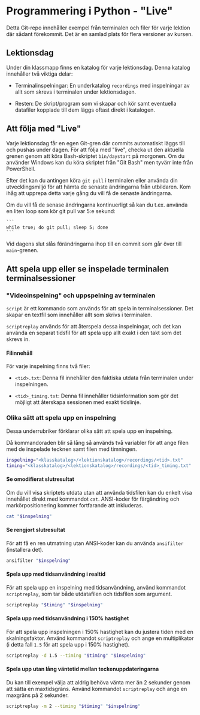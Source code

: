 # Programmering i Python - "Live"

Detta Git-repo innehåller exempel från terminalen och filer för varje lektion där sådant förekommit. Det är en samlad plats för flera versioner av kursen.

## Lektionsdag

Under din klassmapp finns en katalog för varje lektionsdag. Denna katalog innehåller två viktiga delar:

- Terminalinspelningar: En underkatalog `recordings` med inspelningar av allt som skrevs i terminalen under lektionsdagen.

- Resten: De skript/program som vi skapar och kör samt eventuella datafiler kopplade till dem läggs oftast direkt i katalogen.

## Att följa med "Live"

Varje lektionsdag får en egen Git-gren där commits automatiskt läggs till och pushas under dagen. För att följa med "live", checka ut den aktuella grenen genom att köra Bash-skriptet `bin/daystart` på morgonen. Om du använder Windows kan du köra skriptet från "Git Bash" men tyvärr inte från PowerShell.

Efter det kan du antingen köra `git pull` i terminalen eller använda din utvecklingsmiljö för att hämta de senaste ändringarna från utbildaren. Kom ihåg att upprepa detta varje gång du vill få de senaste ändringarna.

Om du vill få de senase ändringarna kontinuerligt så kan du t.ex. använda en liten loop som kör git pull var 5:e sekund:

    ```
    while true; do git pull; sleep 5; done
    ```

Vid dagens slut slås förändringarna ihop till en commit som går över till `main`-grenen.

## Att spela upp eller se inspelade terminalen terminalsessioner

### "Videoinspelning" och uppspelning av terminalen

`script` är ett kommando som används för att spela in terminalsessioner. Det skapar en textfil som innehåller allt som skrivs i terminalen.

`scriptreplay` används för att återspela dessa inspelningar, och det kan använda en separat tidsfil för att spela upp allt exakt i den takt som det skrevs in.

#### Filinnehåll

För varje inspelning finns två filer:

- `<tid>.txt`: Denna fil innehåller den faktiska utdata från terminalen under inspelningen.

- `<tid>_timing.txt`: Denna fil innehåller tidsinformation som gör det möjligt att återskapa sessionen med exakt tidslinje.

### Olika sätt att spela upp en inspelning

Dessa underrubriker förklarar olika sätt att spela upp en inspelning.

Då kommandoraden blir så lång så används två variabler för att ange filen med de inspelade tecknen samt filen med timningen.

```bash
inspelning="<klasskatalog>/<lektionskatalog>/recordings/<tid>.txt"
timing="<klasskatalog>/<lektionskatalog>/recordings/<tid>_timing.txt"
```

#### Se omodifierat slutresultat

Om du vill visa skriptets utdata utan att använda tidsfilen kan du enkelt visa innehållet direkt med kommandot `cat`. ANSI-koder för färgändring och markörpositionering kommer fortfarande att inkluderas.

```bash
cat "$inspelning"
```

#### Se rengjort slutresultat

För att få en ren utmatning utan ANSI-koder kan du använda `ansifilter` (installera det).

```bash
ansifilter "$inspelning"
```

#### Spela upp med tidsanvändning i realtid

För att spela upp en inspelning med tidsanvändning, använd kommandot `scriptreplay`, som tar både utdatafilen och tidsfilen som argument.

```bash
scriptreplay "$timing" "$inspelning"
```

#### Spela upp med tidsanvändning i 150% hastighet

För att spela upp inspelningen i 150% hastighet kan du justera tiden med en skalningsfaktor. Använd kommandot `scriptreplay` och ange en multiplikator (i detta fall `1.5` för att spela upp i 150% hastighet).

```bash
scriptreplay -d 1.5 --timing "$timing" "$inspelning"
```

#### Spela upp utan lång väntetid mellan teckenuppdateringarna

Du kan till exempel välja att aldrig behöva vänta mer än 2 sekunder genom att sätta en maxtidsgräns. Använd kommandot `scriptreplay` och ange en maxgräns på 2 sekunder.

```bash
scriptreplay -m 2 --timing "$timing" "$inspelning"
```

